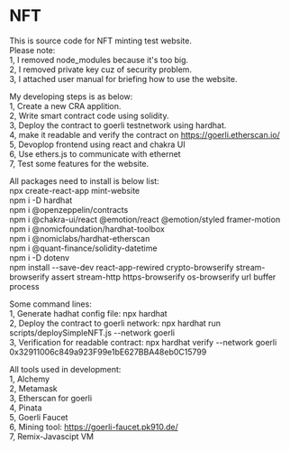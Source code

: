 # NFT
This is source code for NFT minting test website. <br />
Please note:  <br />
1, I removed node_modules because it's too big. <br />
2, I removed private key cuz of security problem. <br />
3, I attached user manual for briefing how to use the website. <br />

My developing steps is as below: <br />
1, Create a new CRA applition. <br />
2, Write smart contract code using solidity. <br />
3, Deploy the contract to goerli testnetwork using hardhat. <br />
4, make it readable and verify the contract on https://goerli.etherscan.io/ <br />
5, Devoplop frontend using react and chakra UI <br />
6, Use ethers.js to communicate with ethernet  <br />
7, Test some features for the website. <br />

All packages need to install is below list: <br />
npx create-react-app mint-website <br />
npm i -D hardhat  <br />
npm i @openzeppelin/contracts  <br />
npm i @chakra-ui/react @emotion/react @emotion/styled framer-motion <br />
npm i @nomicfoundation/hardhat-toolbox <br />
npm i @nomiclabs/hardhat-etherscan  <br />
npm i @quant-finance/solidity-datetime <br />
npm i -D dotenv <br />
npm install --save-dev react-app-rewired crypto-browserify stream-browserify assert stream-http https-browserify os-browserify url buffer process <br />

Some command lines: <br />
1, Generate hadhat config file: npx hardhat <br />
2, Deploy the contract to goerli network: npx hardhat run scripts/deploySimpleNFT.js --network goerli <br />
3, Verification for readable contract: npx hardhat verify --network goerli 0x32911006c849a923F99e1bE627BBA48eb0C15799 <br />

All tools used in development: <br />
1, Alchemy <br />
2, Metamask <br />
3, Etherscan for goerli <br />
4, Pinata <br />
5, Goerli Faucet <br />
6, Mining tool: https://goerli-faucet.pk910.de/ <br />
7, Remix-Javascipt VM



